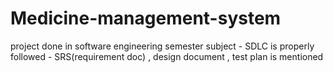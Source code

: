 # Medicine-management-system
project done in software engineering semester subject - SDLC is properly followed - SRS(requirement doc) , design document , test plan is mentioned

